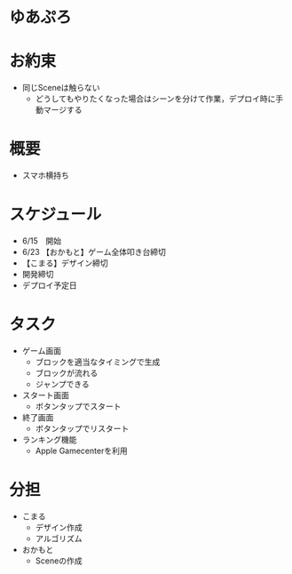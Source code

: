 # ゆあぷろ

# お約束
- 同じSceneは触らない  
  - どうしてもやりたくなった場合はシーンを分けて作業，デプロイ時に手動マージする

# 概要
- スマホ横持ち

# スケジュール
- 6/15　開始
- 6/23 【おかもと】ゲーム全体叩き台締切　
- 【こまる】デザイン締切
- 開発締切
- デプロイ予定日

# タスク
- ゲーム画面
  - ブロックを適当なタイミングで生成
  - ブロックが流れる
  - ジャンプできる
- スタート画面  
  - ボタンタップでスタート  
- 終了画面
  - ボタンタップでリスタート
- ランキング機能
    - Apple Gamecenterを利用

# 分担
- こまる
  - デザイン作成
  - アルゴリズム
- おかもと
  - Sceneの作成